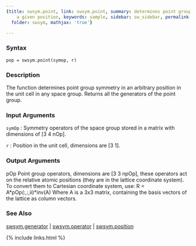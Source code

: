 ```yaml
---
{title: swsym.point, link: swsym.point, summary: determines point group symmetry at
    a given position, keywords: sample, sidebar: sw_sidebar, permalink: swsym_point.html,
  folder: swsym, mathjax: 'true'}

---
```


### Syntax

`pop = swsym.point(symop, r)`

### Description

The function determines point group symmetry in an arbitrary position in
the unit cell in any space group. Returns all the generators of the point
group.
 

### Input Arguments

`symOp`
: Symmetry operators of the space group stored in a matrix
  with dimensions of [3 4 nOp].

`r`
: Position in the unit cell, dimensions are [3 1].

### Output Arguments

pOp           Point group operators, dimensions are [3 3 npOp], these
              operators act on the relative atomic positions (they are in
              the lattice coordinate system). To convert them to
              Cartesian coordinate system, use:
                  R = A*pOp(:,:,ii)*inv(A)
              Where A is a 3x3 matrix, containing the basis vectors of
              the lattice as column vectors.

### See Also

[swsym.generator](swsym_generator.html) \| [swsym.operator](swsym_operator.html) \| [swsym.position](swsym_position.html)

{% include links.html %}

